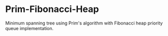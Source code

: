 # Prim-Fibonacci-Heap
Minimum spanning tree using Prim's algorithm with Fibonacci heap priority queue implementation.

